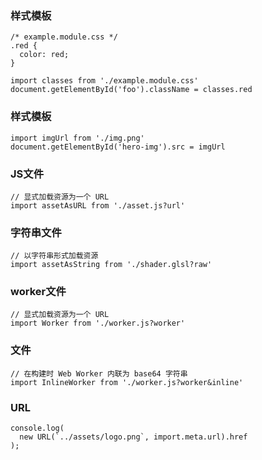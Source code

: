 ### 样式模板
```
/* example.module.css */
.red {
  color: red;
}

import classes from './example.module.css'
document.getElementById('foo').className = classes.red
```

### 样式模板
```
import imgUrl from './img.png'
document.getElementById('hero-img').src = imgUrl
```

### JS文件
```
// 显式加载资源为一个 URL
import assetAsURL from './asset.js?url'
```

### 字符串文件
```
// 以字符串形式加载资源
import assetAsString from './shader.glsl?raw'
```

### worker文件
```
// 显式加载资源为一个 URL
import Worker from './worker.js?worker'
```

### 文件
```
// 在构建时 Web Worker 内联为 base64 字符串
import InlineWorker from './worker.js?worker&inline'
```

### URL
```
console.log(
  new URL(`../assets/logo.png`, import.meta.url).href
);
```